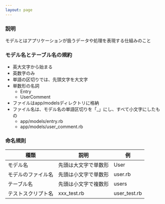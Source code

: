 ```yaml
---
layout: page
---
```

### 説明
モデルとはアプリケーションが扱うデータや処理を表現する仕組みのこと

### モデル名とテーブル名の規約
* 英大文字から始まる
* 英数字のみ
* 単語の区切りでは、先頭文字を大文字
* 単数形の名詞
  * Entry
  * UserComment
* ファイルはapp/modelsディレクトリに格納
* ファイル名は、モデル名の単語区切りを「_」にし、すべて小文字にしたもの
  * app/models/entry.rb
  * app/models/user_comment.rb

### 命名規則

種類        | 説明          | 例
--------- | ----------- | ------------
モデル名   | 先頭は大文字で単数形  | User
モデルのファイル名 | 先頭は小文字で単数形  | user.rb
テーブル名     | 先頭は小文字で複数形  | users
テストスクリプト名 | xxx_test.rb | user_test.rb